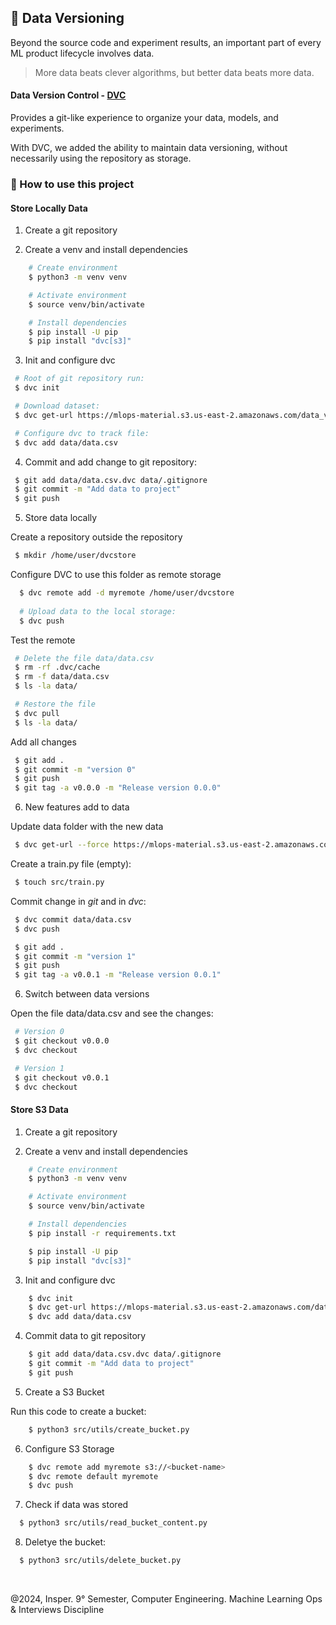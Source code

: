 ## 📑 Data Versioning

Beyond the source code and experiment results, an important part of every ML product lifecycle involves data.

> More data beats clever algorithms, but better data beats more data.

#### Data Version Control - [DVC](https://dvc.org/)

Provides a git-like experience to organize your data, models, and experiments.

With DVC, we added the ability to maintain data versioning, without necessarily using the repository as storage.

### 📌 How to use this project

#### Store Locally Data

1. Create a git repository

2. Create a venv and install dependencies

```bash
    # Create environment
    $ python3 -m venv venv  

    # Activate environment
    $ source venv/bin/activate

    # Install dependencies
    $ pip install -U pip
    $ pip install "dvc[s3]"
```

3. Init and configure dvc

```bash
 # Root of git repository run:
 $ dvc init

 # Download dataset:
 $ dvc get-url https://mlops-material.s3.us-east-2.amazonaws.com/data_v0.csv data/data.csv

 # Configure dvc to track file:
 $ dvc add data/data.csv
```

4. Commit and add change to git repository:

```bash
 $ git add data/data.csv.dvc data/.gitignore
 $ git commit -m "Add data to project"
 $ git push
```

5. Store data locally
 
 Create a repository outside the repository

```bash
 $ mkdir /home/user/dvcstore
```

 Configure DVC to use this folder as remote storage
 
```bash
  $ dvc remote add -d myremote /home/user/dvcstore
 
  # Upload data to the local storage:
  $ dvc push
``` 

Test the remote

```bash
 # Delete the file data/data.csv
 $ rm -rf .dvc/cache
 $ rm -f data/data.csv
 $ ls -la data/

 # Restore the file
 $ dvc pull
 $ ls -la data/
```

Add all changes

```bash
 $ git add .
 $ git commit -m "version 0"
 $ git push
 $ git tag -a v0.0.0 -m "Release version 0.0.0"
```

6. New features add to data

Update data folder with the new data

```bash
 $ dvc get-url --force https://mlops-material.s3.us-east-2.amazonaws.com/data_v1.csv data/data.csv
```

Create a train.py file (empty):

```bash
 $ touch src/train.py
```

Commit change in *git* and in *dvc*:

```bash
 $ dvc commit data/data.csv
 $ dvc push

 $ git add .
 $ git commit -m "version 1"
 $ git push
 $ git tag -a v0.0.1 -m "Release version 0.0.1"
```

6. Switch between data versions

Open the file data/data.csv and see the changes:

```bash
 # Version 0
 $ git checkout v0.0.0
 $ dvc checkout

 # Version 1
 $ git checkout v0.0.1
 $ dvc checkout
```

#### Store S3 Data

1. Create a git repository

2. Create a venv and install dependencies

```bash
    # Create environment
    $ python3 -m venv venv  

    # Activate environment
    $ source venv/bin/activate

    # Install dependencies
    $ pip install -r requirements.txt

    $ pip install -U pip
    $ pip install "dvc[s3]"
```

3. Init and configure dvc

```bash
    $ dvc init
    $ dvc get-url https://mlops-material.s3.us-east-2.amazonaws.com/data_v0.csv data/data.csv
    $ dvc add data/data.csv
```

4. Commit data to git repository

```bash
    $ git add data/data.csv.dvc data/.gitignore
    $ git commit -m "Add data to project"
    $ git push
```

5. Create a S3 Bucket

Run this code to create a bucket:

```bash
    $ python3 src/utils/create_bucket.py
```

6. Configure S3 Storage

```bash
    $ dvc remote add myremote s3://<bucket-name>
    $ dvc remote default myremote
    $ dvc push
```

7. Check if data was stored

```bash
  $ python3 src/utils/read_bucket_content.py
```

8. Deletye the bucket:

```bash
  $ python3 src/utils/delete_bucket.py
```

<br>

@2024, Insper. 9° Semester, Computer Engineering.
Machine Learning Ops & Interviews Discipline